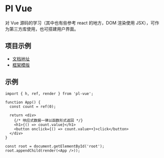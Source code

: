 # Pl Vue

对 Vue 源码的学习（其中也有些参考 react 的地方，DOM 渲染使用 JSX），可作为第三方库使用，也可搭建用户界面。

## 项目示例

- [文档地址](http://plvue.hpyyb.cn/)
- [框架模版](https://github.com/yubo9807/plvue-template)

## 示例

```tsx
import { h, ref, render } from 'pl-vue';

function App() {
  const count = ref(0);

  return <div>
    {/* 响应式数据一律以函数形式返回 */}
    <h1>{() => count.value}</h1>
    <button onclick={() => count.value++}>click</button>
  </div>
}

const root = document.getElementById('root');
root.appendChild(render(<App />));
```
